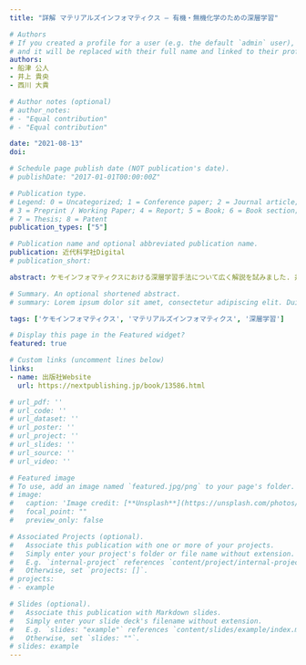 ```yaml
---
title: "詳解 マテリアルズインフォマティクス – 有機・無機化学のための深層学習"

# Authors
# If you created a profile for a user (e.g. the default `admin` user), write the username (folder name) here
# and it will be replaced with their full name and linked to their profile.
authors:
- 船津 公人
- 井上 貴央
- 西川 大貴

# Author notes (optional)
# author_notes:
# - "Equal contribution"
# - "Equal contribution"

date: "2021-08-13"
doi:

# Schedule page publish date (NOT publication's date).
# publishDate: "2017-01-01T00:00:00Z"

# Publication type.
# Legend: 0 = Uncategorized; 1 = Conference paper; 2 = Journal article;
# 3 = Preprint / Working Paper; 4 = Report; 5 = Book; 6 = Book section;
# 7 = Thesis; 8 = Patent
publication_types: ["5"]

# Publication name and optional abbreviated publication name.
publication: 近代科学社Digital
# publication_short:

abstract: ケモインフォマティクスにおける深層学習手法について広く解説を試みました. 井上は主に深層学習の基礎知識パートと有機化学パートを担当しています.

# Summary. An optional shortened abstract.
# summary: Lorem ipsum dolor sit amet, consectetur adipiscing elit. Duis posuere tellus ac convallis placerat. Proin tincidunt magna sed ex sollicitudin condimentum.

tags: ['ケモインフォマティクス', 'マテリアルズインフォマティクス', '深層学習']

# Display this page in the Featured widget?
featured: true

# Custom links (uncomment lines below)
links:
- name: 出版社Website
  url: https://nextpublishing.jp/book/13586.html

# url_pdf: ''
# url_code: ''
# url_dataset: ''
# url_poster: ''
# url_project: ''
# url_slides: ''
# url_source: ''
# url_video: ''

# Featured image
# To use, add an image named `featured.jpg/png` to your page's folder.
# image:
#   caption: 'Image credit: [**Unsplash**](https://unsplash.com/photos/pLCdAaMFLTE)'
#   focal_point: ""
#   preview_only: false

# Associated Projects (optional).
#   Associate this publication with one or more of your projects.
#   Simply enter your project's folder or file name without extension.
#   E.g. `internal-project` references `content/project/internal-project/index.md`.
#   Otherwise, set `projects: []`.
# projects:
# - example

# Slides (optional).
#   Associate this publication with Markdown slides.
#   Simply enter your slide deck's filename without extension.
#   E.g. `slides: "example"` references `content/slides/example/index.md`.
#   Otherwise, set `slides: ""`.
# slides: example
---
```

